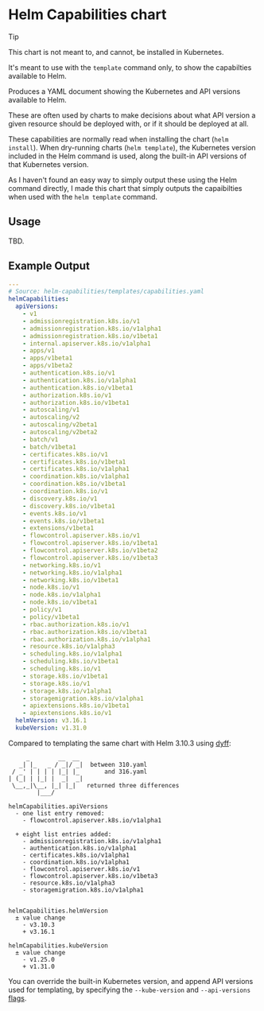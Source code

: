 # Helm Capabilities chart

> [!TIP]
> This chart is not meant to, and cannot, be installed in Kubernetes.
>
> It's meant to use with the `template` command only, to show the capabilties available to Helm.

Produces a YAML document showing the Kubernetes and API versions available to Helm.

These are often used by charts to make decisions about what API version a given resource should be deployed with, or if it should be deployed at all.

These capabilities are normally read when installing the chart (`helm install`). When dry-running charts (`helm template`), the Kubernetes version included in the Helm command is used, along the built-in API versions of that Kubernetes version.

As I haven't found an easy way to simply output these using the Helm command directly, I made this chart that simply outputs the capaibilties when used with the `helm template` command.

## Usage

TBD.

## Example Output

```yaml
---
# Source: helm-capabilities/templates/capabilities.yaml
helmCapabilities:
  apiVersions:
    - v1
    - admissionregistration.k8s.io/v1
    - admissionregistration.k8s.io/v1alpha1
    - admissionregistration.k8s.io/v1beta1
    - internal.apiserver.k8s.io/v1alpha1
    - apps/v1
    - apps/v1beta1
    - apps/v1beta2
    - authentication.k8s.io/v1
    - authentication.k8s.io/v1alpha1
    - authentication.k8s.io/v1beta1
    - authorization.k8s.io/v1
    - authorization.k8s.io/v1beta1
    - autoscaling/v1
    - autoscaling/v2
    - autoscaling/v2beta1
    - autoscaling/v2beta2
    - batch/v1
    - batch/v1beta1
    - certificates.k8s.io/v1
    - certificates.k8s.io/v1beta1
    - certificates.k8s.io/v1alpha1
    - coordination.k8s.io/v1alpha1
    - coordination.k8s.io/v1beta1
    - coordination.k8s.io/v1
    - discovery.k8s.io/v1
    - discovery.k8s.io/v1beta1
    - events.k8s.io/v1
    - events.k8s.io/v1beta1
    - extensions/v1beta1
    - flowcontrol.apiserver.k8s.io/v1
    - flowcontrol.apiserver.k8s.io/v1beta1
    - flowcontrol.apiserver.k8s.io/v1beta2
    - flowcontrol.apiserver.k8s.io/v1beta3
    - networking.k8s.io/v1
    - networking.k8s.io/v1alpha1
    - networking.k8s.io/v1beta1
    - node.k8s.io/v1
    - node.k8s.io/v1alpha1
    - node.k8s.io/v1beta1
    - policy/v1
    - policy/v1beta1
    - rbac.authorization.k8s.io/v1
    - rbac.authorization.k8s.io/v1beta1
    - rbac.authorization.k8s.io/v1alpha1
    - resource.k8s.io/v1alpha3
    - scheduling.k8s.io/v1alpha1
    - scheduling.k8s.io/v1beta1
    - scheduling.k8s.io/v1
    - storage.k8s.io/v1beta1
    - storage.k8s.io/v1
    - storage.k8s.io/v1alpha1
    - storagemigration.k8s.io/v1alpha1
    - apiextensions.k8s.io/v1beta1
    - apiextensions.k8s.io/v1
  helmVersion: v3.16.1
  kubeVersion: v1.31.0
```

Compared to templating the same chart with Helm 3.10.3 using [dyff](https://github.com/homeport/dyff):

```plain
     _        __  __
   _| |_   _ / _|/ _|  between 310.yaml
 / _' | | | | |_| |_       and 316.yaml
| (_| | |_| |  _|  _|
 \__,_|\__, |_| |_|   returned three differences
        |___/

helmCapabilities.apiVersions
  - one list entry removed:
    - flowcontrol.apiserver.k8s.io/v1alpha1

  + eight list entries added:
    - admissionregistration.k8s.io/v1alpha1
    - authentication.k8s.io/v1alpha1
    - certificates.k8s.io/v1alpha1
    - coordination.k8s.io/v1alpha1
    - flowcontrol.apiserver.k8s.io/v1
    - flowcontrol.apiserver.k8s.io/v1beta3
    - resource.k8s.io/v1alpha3
    - storagemigration.k8s.io/v1alpha1


helmCapabilities.helmVersion
  ± value change
    - v3.10.3
    + v3.16.1

helmCapabilities.kubeVersion
  ± value change
    - v1.25.0
    + v1.31.0
```

You can override the built-in Kubernetes version, and append API versions used for templating, by specifying the `--kube-version` and `--api-versions` [flags](https://helm.sh/docs/helm/helm_template/).
